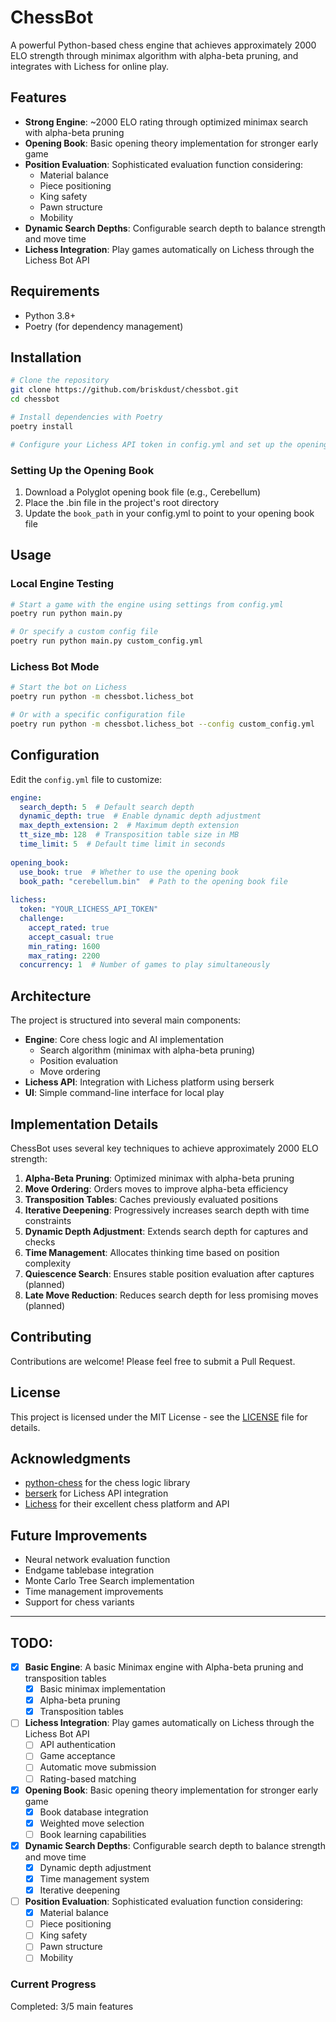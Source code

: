 # ChessBot

A powerful Python-based chess engine that achieves approximately 2000 ELO strength through minimax algorithm with alpha-beta pruning, and integrates with Lichess for online play.

## Features

- **Strong Engine**: ~2000 ELO rating through optimized minimax search with alpha-beta pruning
- **Opening Book**: Basic opening theory implementation for stronger early game
- **Position Evaluation**: Sophisticated evaluation function considering:
  - Material balance
  - Piece positioning
  - King safety
  - Pawn structure
  - Mobility
- **Dynamic Search Depths**: Configurable search depth to balance strength and move time
- **Lichess Integration**: Play games automatically on Lichess through the Lichess Bot API

## Requirements

- Python 3.8+
- Poetry (for dependency management)

## Installation

```bash
# Clone the repository
git clone https://github.com/briskdust/chessbot.git
cd chessbot

# Install dependencies with Poetry
poetry install

# Configure your Lichess API token in config.yml and set up the opening book
```

### Setting Up the Opening Book

1. Download a Polyglot opening book file (e.g., Cerebellum)
2. Place the .bin file in the project's root directory
3. Update the `book_path` in your config.yml to point to your opening book file

## Usage

### Local Engine Testing

```bash
# Start a game with the engine using settings from config.yml
poetry run python main.py

# Or specify a custom config file
poetry run python main.py custom_config.yml
```

### Lichess Bot Mode

```bash
# Start the bot on Lichess
poetry run python -m chessbot.lichess_bot

# Or with a specific configuration file
poetry run python -m chessbot.lichess_bot --config custom_config.yml
```

## Configuration

Edit the `config.yml` file to customize:

```yaml
engine:
  search_depth: 5  # Default search depth
  dynamic_depth: true  # Enable dynamic depth adjustment
  max_depth_extension: 2  # Maximum depth extension
  tt_size_mb: 128  # Transposition table size in MB
  time_limit: 5  # Default time limit in seconds
  
opening_book:
  use_book: true  # Whether to use the opening book
  book_path: "cerebellum.bin"  # Path to the opening book file
  
lichess:
  token: "YOUR_LICHESS_API_TOKEN"
  challenge:
    accept_rated: true
    accept_casual: true
    min_rating: 1600
    max_rating: 2200
  concurrency: 1  # Number of games to play simultaneously
```

## Architecture

The project is structured into several main components:

- **Engine**: Core chess logic and AI implementation
  - Search algorithm (minimax with alpha-beta pruning)
  - Position evaluation
  - Move ordering
- **Lichess API**: Integration with Lichess platform using berserk
- **UI**: Simple command-line interface for local play

## Implementation Details

ChessBot uses several key techniques to achieve approximately 2000 ELO strength:

1. **Alpha-Beta Pruning**: Optimized minimax with alpha-beta pruning
2. **Move Ordering**: Orders moves to improve alpha-beta efficiency
3. **Transposition Tables**: Caches previously evaluated positions
4. **Iterative Deepening**: Progressively increases search depth with time constraints
5. **Dynamic Depth Adjustment**: Extends search depth for captures and checks
6. **Time Management**: Allocates thinking time based on position complexity
7. **Quiescence Search**: Ensures stable position evaluation after captures (planned)
8. **Late Move Reduction**: Reduces search depth for less promising moves (planned)

## Contributing

Contributions are welcome! Please feel free to submit a Pull Request.

## License

This project is licensed under the MIT License - see the [LICENSE](LICENSE) file for details.

## Acknowledgments

- [python-chess](https://python-chess.readthedocs.io/) for the chess logic library
- [berserk](https://github.com/rhgrant10/berserk) for Lichess API integration
- [Lichess](https://lichess.org/) for their excellent chess platform and API

## Future Improvements

- Neural network evaluation function
- Endgame tablebase integration
- Monte Carlo Tree Search implementation
- Time management improvements
- Support for chess variants

---

## TODO:

- [x] **Basic Engine**: A basic Minimax engine with Alpha-beta pruning and transposition tables
  - [x] Basic minimax implementation
  - [x] Alpha-beta pruning
  - [x] Transposition tables

- [ ] **Lichess Integration**: Play games automatically on Lichess through the Lichess Bot API
  - [ ] API authentication
  - [ ] Game acceptance
  - [ ] Automatic move submission
  - [ ] Rating-based matching

- [x] **Opening Book**: Basic opening theory implementation for stronger early game
  - [x] Book database integration
  - [x] Weighted move selection
  - [ ] Book learning capabilities

- [x] **Dynamic Search Depths**: Configurable search depth to balance strength and move time
  - [x] Dynamic depth adjustment
  - [x] Time management system
  - [x] Iterative deepening

- [ ] **Position Evaluation**: Sophisticated evaluation function considering:
  - [x] Material balance
  - [ ] Piece positioning
  - [ ] King safety
  - [ ] Pawn structure
  - [ ] Mobility

### Current Progress

Completed: 3/5 main features
